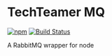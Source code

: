TechTeamer MQ
=============

[![npm](https://img.shields.io/npm/v/@techteamer/mq.svg)](https://www.npmjs.com/package/@techteamer/mq)
[![Build Status](https://travis-ci.org/TechTeamer/techteamer_mq.svg)](https://travis-ci.org/TechTeamer/techteamer_mq)


A RabbitMQ wrapper for node
